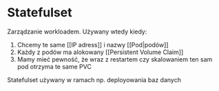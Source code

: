 # Statefulset

Zarządzanie workloadem. Używany wtedy kiedy:

1. Chcemy te same [[IP adress]] i nazwy [[Pod|podów]]
2. Każdy z podów ma alokowany [[Persistent Volume Claim]]
3. Mamy mieć pewność, że wraz z restartem czy skalowaniem ten sam pod otrzyma te same PVC

Statefulset używany w ramach np. deployowania baz danych  